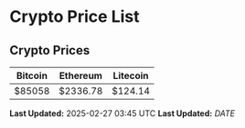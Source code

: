 # Crypto Price List

## Crypto Prices
| Bitcoin | Ethereum | Litecoin |
| ------- | -------- | -------- |
| $85058 | $2336.78 | $124.14 |
**Last Updated:** 2025-02-27 03:45 UTC
**Last Updated:** $DATE$
